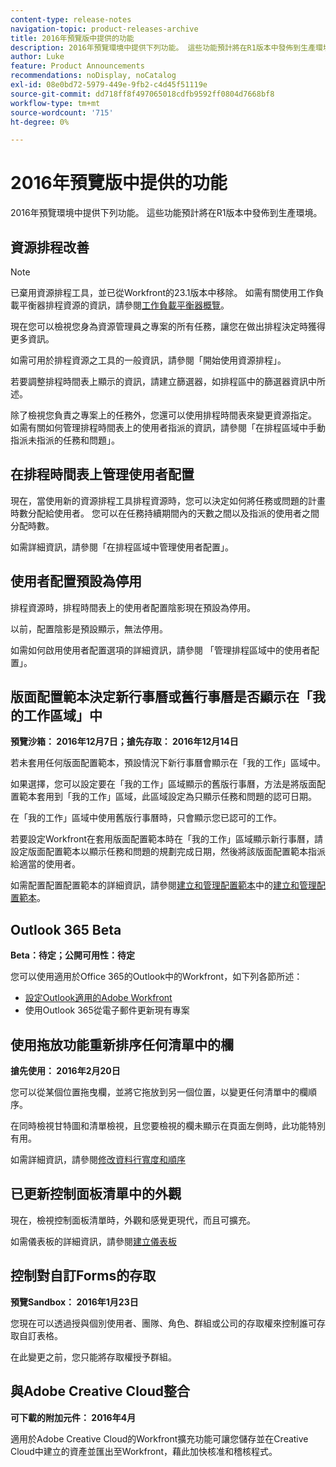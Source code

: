 ```yaml
---
content-type: release-notes
navigation-topic: product-releases-archive
title: 2016年預覽版中提供的功能
description: 2016年預覽環境中提供下列功能。 這些功能預計將在R1版本中發佈到生產環境。
author: Luke
feature: Product Announcements
recommendations: noDisplay, noCatalog
exl-id: 08e0bd72-5979-449e-9fb2-c4d45f51119e
source-git-commit: dd718ff8f497065018cdfb9592ff0804d7668bf8
workflow-type: tm+mt
source-wordcount: '715'
ht-degree: 0%

---
```


# 2016年預覽版中提供的功能

2016年預覽環境中提供下列功能。 這些功能預計將在R1版本中發佈到生產環境。

## 資源排程改善

>[!NOTE]
>
>已棄用資源排程工具，並已從Workfront的23.1版本中移除。 如需有關使用工作負載平衡器排程資源的資訊，請參閱[工作負載平衡器概覽](../../../../resource-mgmt/workload-balancer/overview-workload-balancer.md)。

現在您可以檢視您身為資源管理員之專案的所有任務，讓您在做出排程決定時獲得更多資訊。

如需可用於排程資源之工具的一般資訊，請參閱「開始使用資源排程」。

若要調整排程時間表上顯示的資訊，請建立篩選器，如排程區中的篩選器資訊中所述。

除了檢視您負責之專案上的任務外，您還可以使用排程時間表來變更資源指定。 如需有關如何管理排程時間表上的使用者指派的資訊，請參閱「在排程區域中手動指派未指派的任務和問題」。

## 在排程時間表上管理使用者配置

現在，當使用新的資源排程工具排程資源時，您可以決定如何將任務或問題的計畫時數分配給使用者。 您可以在任務持續期間內的天數之間以及指派的使用者之間分配時數。

如需詳細資訊，請參閱「在排程區域中管理使用者配置」。

## 使用者配置預設為停用

排程資源時，排程時間表上的使用者配置陰影現在預設為停用。

以前，配置陰影是預設顯示，無法停用。

如需如何啟用使用者配置選項的詳細資訊，請參閱
「管理排程區域中的使用者配置」。

## 版面配置範本決定新行事曆或舊行事曆是否顯示在「我的工作區域」中

**預覽沙箱： 2016年12月7日；搶先存取： 2016年12月14日** 

若未套用任何版面配置範本，預設情況下新行事曆會顯示在「我的工作」區域中。

如果選擇，您可以設定要在「我的工作」區域顯示的舊版行事曆，方法是將版面配置範本套用到「我的工作」區域，此區域設定為只顯示任務和問題的認可日期。

在「我的工作」區域中使用舊版行事曆時，只會顯示您已認可的工作。

若要設定Workfront在套用版面配置範本時在「我的工作」區域顯示新行事曆，請設定版面配置範本以顯示任務和問題的規劃完成日期，然後將該版面配置範本指派給適當的使用者。

如需配置配置配置範本的詳細資訊，請參閱[建立和管理配置範本](../../../../administration-and-setup/customize-workfront/use-layout-templates/create-and-manage-layout-templates.md)中的[建立和管理配置範本](../../../../administration-and-setup/customize-workfront/use-layout-templates/create-and-manage-layout-templates.md#customizing-my-work)。

## Outlook 365 Beta

**Beta：待定；公開可用性：待定**

您可以使用適用於Office 365的Outlook中的Workfront，如下列各節所述：

* [設定Outlook適用的Adobe Workfront](../../../../workfront-integrations-and-apps/using-workfront-with-outlook/set-up-workfront-for-outlook.md)
* 使用Outlook 365從電子郵件更新現有專案

## 使用拖放功能重新排序任何清單中的欄

**搶先使用： 2016年2月20日**

您可以從某個位置拖曳欄，並將它拖放到另一個位置，以變更任何清單中的欄順序。

在同時檢視甘特圖和清單檢視，且您要檢視的欄未顯示在頁面左側時，此功能特別有用。 

如需詳細資訊，請參閱[修改資料行寬度和順序](../../../../reports-and-dashboards/reports/reporting-elements/modify-column-width-order.md)

## 已更新控制面板清單中的外觀

現在，檢視控制面板清單時，外觀和感覺更現代，而且可擴充。

如需儀表板的詳細資訊，請參閱[建立儀表板](../../../../reports-and-dashboards/dashboards/creating-and-managing-dashboards/create-dashboard.md)

## 控制對自訂Forms的存取

**預覽Sandbox： 2016年1月23日**

您現在可以透過授與個別使用者、團隊、角色、群組或公司的存取權來控制誰可存取自訂表格。 

在此變更之前，您只能將存取權授予群組。

## 與Adobe Creative Cloud整合

**可下載的附加元件： 2016年4月**

適用於Adobe Creative Cloud的Workfront擴充功能可讓您儲存並在Creative Cloud中建立的資產並匯出至Workfront，藉此加快核准和稽核程式。
